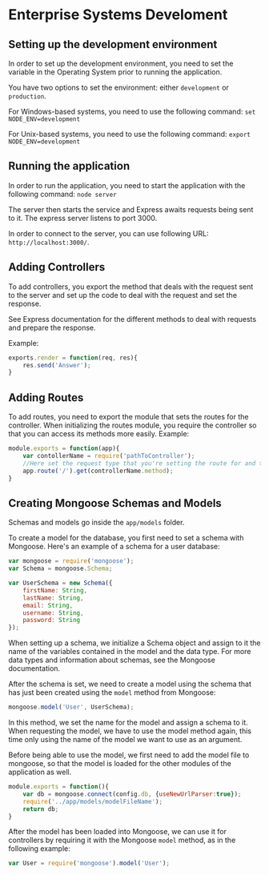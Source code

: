 # Enterprise Systems Develoment

## Setting up the development environment
In order to set up the development environment, you need to set the variable in the Operating System prior to running the application.

You have two options to set the environment: either `development` or `production`.

For Windows-based systems, you need to use the following command:
`set NODE_ENV=development`

For Unix-based systems, you need to use the following command:
`export NODE_ENV=development`

## Running the application
In order to run the application, you need to start the application with the following command:
`node server`

The server then starts the service and Express awaits requests being sent to it.
The express server listens to port 3000.

In order to connect to the server, you can use following URL: `http://localhost:3000/`.

## Adding Controllers
To add controllers, you export the method that deals with the request sent to the server and set up the code to deal with the request and set the response.

See Express documentation for the different methods to deal with requests and prepare the response.

Example:
```javascript
exports.render = function(req, res){
    res.send('Answer');
}
```

## Adding Routes
To add routes, you need to export the module that sets the routes for the controller. When initializing the routes module, you require the controller so that you can access its methods more easily. Example:
```javascript
module.exports = function(app){
    var contollerName = require('pathToController');
    //Here set the request type that you're setting the route for and the controller method that is assigned to it
    app.route('/').get(controllerName.method);
}
```

## Creating Mongoose Schemas and Models
Schemas and models go inside the `app/models` folder.

To create a model for the database, you first need to set a schema with Mongoose. Here's an example of a schema for a user database:
```javascript
var mongoose = require('mongoose');
var Schema = mongoose.Schema;

var UserSchema = new Schema({
    firstName: String,
    lastName: String,
    email: String,
    username: String,
    password: String
});
```

When setting up a schema, we initialize a Schema object and assign to it the name of the variables contained in the model and the data type. For more data types and information about schemas, see the Mongoose documentation.

After the schema is set, we need to create a model using the schema that has just been created using the `model` method from Mongoose:
```javascript
mongoose.model('User', UserSchema);
```
In this method, we set the name for the model and assign a schema to it. When requesting the model, we have to use the model method again, this time only using the name of the model we want to use as an argument.

Before being able to use the model, we first need to add the model file to mongoose, so that the model is loaded for the other modules of the application as well.
```javascript
module.exports = function(){
    var db = mongoose.connect(config.db, {useNewUrlParser:true});
    require('../app/models/modelFileName');
    return db;
}
```

After the model has been loaded into Mongoose, we can use it for controllers by requiring it with the Mongoose `model` method, as in the following example:
```javascript
var User = require('mongoose').model('User');
```